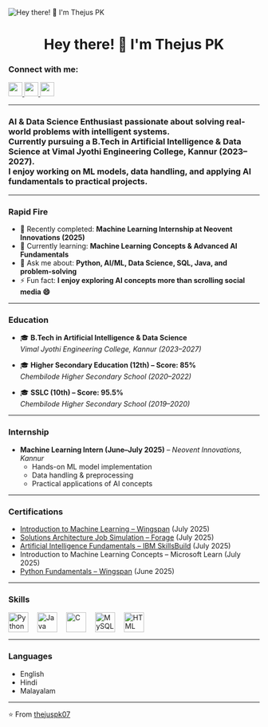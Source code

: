 ![ Hey there! 👋 I'm Thejus PK ](https://media.giphy.com/media/v1.Y2lkPTc5MGI3NjExaXpxZmI2MGgzbzV1N3M3aGYyY2Qzd2ozdGZzb2J1dHFsd29iYzQ5eCZlcD12MV9naWZzX3NlYXJjaCZjdD1n/NKEt9elQ5cR68/giphy.gif)

<div id="toc">
  <ul align="center" style="list-style: none">
    <summary>
      <h1>
         Hey there! 👋 I'm Thejus PK  
      </h1>
    </summary>
  </ul>
</div>

**<h3 align="left">Connect with me:</h3>**  
<p align="left">
  <a href="https://github.com/thejuspk07" target="_blank">
    <img src="https://img.shields.io/badge/GitHub-100000?style=for-the-badge&logo=github&logoColor=white" height="28">
  </a>
  <a href="https://www.linkedin.com/in/thejus-pk-459004361/" target="_blank">
    <img src="https://img.shields.io/badge/LinkedIn-0077B5?style=for-the-badge&logo=linkedin&logoColor=white" height="28">
  </a>
  <a href="mailto:thejusit6@gmail.com" target="_blank">
    <img src="https://img.shields.io/badge/Email-D14836?style=for-the-badge&logo=gmail&logoColor=white" height="28">
  </a>
</p>

---

**<h3 align="left">AI & Data Science Enthusiast passionate about solving real-world problems with intelligent systems.  
Currently pursuing a B.Tech in Artificial Intelligence & Data Science at Vimal Jyothi Engineering College, Kannur (2023–2027).  
I enjoy working on ML models, data handling, and applying AI fundamentals to practical projects. </h3>**

---

**<h3 align="left">Rapid Fire</h3>**

- 💼 Recently completed: **Machine Learning Internship at Neovent Innovations (2025)**  
- 🌱 Currently learning: **Machine Learning Concepts & Advanced AI Fundamentals**  
- 💬 Ask me about: **Python, AI/ML, Data Science, SQL, Java, and problem-solving**  
- ⚡ Fun fact: **I enjoy exploring AI concepts more than scrolling social media 😄**

---

**<h3 align="left">Education</h3>**

- 🎓 **B.Tech in Artificial Intelligence & Data Science**  
  *Vimal Jyothi Engineering College, Kannur (2023–2027)*  

- 🎓 **Higher Secondary Education (12th) – Score: 85%**  
  *Chembilode Higher Secondary School (2020–2022)*  

- 🎓 **SSLC (10th) – Score: 95.5%**  
  *Chembilode Higher Secondary School (2019–2020)*  

---

**<h3 align="left">Internship</h3>**

- **Machine Learning Intern (June–July 2025)** – *Neovent Innovations, Kannur*  
   - Hands-on ML model implementation  
   - Data handling & preprocessing  
   - Practical applications of AI concepts  

---

**<h3 align="left">Certifications</h3>**

- [Introduction to Machine Learning – Wingspan](https://verify.onwingspan.com) (July 2025)  
- [Solutions Architecture Job Simulation – Forage](http://theforage.com) (July 2025)  
- [Artificial Intelligence Fundamentals – IBM SkillsBuild](https://www.credly.com/badges/e264b009-3500-441e-aa9f-06de082c18f6) (July 2025)  
- Introduction to Machine Learning Concepts – Microsoft Learn (July 2025)  
- [Python Fundamentals – Wingspan](https://verify.onwingspan.com) (June 2025)  

---

**<h3 align="left">Skills</h3>**

<div style="display: flex; flex-wrap: wrap; gap: 18px; justify-content: left;">
  <img src="https://cdn.jsdelivr.net/gh/devicons/devicon/icons/python/python-original.svg" height="40" alt="Python">
  <img src="https://cdn.jsdelivr.net/gh/devicons/devicon/icons/java/java-original.svg" height="40" alt="Java">
  <img src="https://cdn.jsdelivr.net/gh/devicons/devicon/icons/c/c-original.svg" height="40" alt="C">
  <img src="https://cdn.jsdelivr.net/gh/devicons/devicon/icons/mysql/mysql-original.svg" height="40" alt="MySQL">
  <img src="https://cdn.jsdelivr.net/gh/devicons/devicon/icons/html5/html5-original.svg" height="40" alt="HTML">
</div>

---

**<h3 align="left">Languages</h3>**

- English  
- Hindi  
- Malayalam  

---

⭐ From [thejuspk07](https://github.com/thejuspk07)
